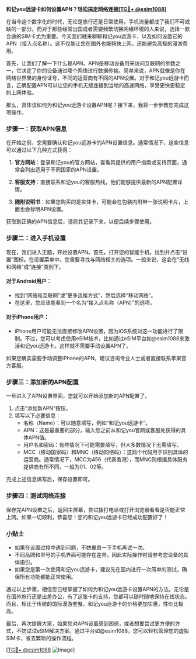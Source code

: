 **和记you远游卡如何设置APN？轻松搞定网络连接[[TG💪+ @esim1088](https://t.me/s/esim1088)]**

在当今这个数字化的时代，无论是旅行还是日常使用，手机流量都成了我们不可或缺的一部分。而对于那些经常出国或者需要频繁切换网络环境的人来说，选择一款合适的SIM卡尤为重要。今天我们就来聊聊和记you远游卡，以及如何设置它的APN（接入点名称）。这不仅能让您在国外也能畅快上网，还能避免高额的漫游费用。

首先，让我们了解一下什么是APN。APN是移动设备用来访问互联网的参数之一，它决定了你的设备通过哪个网络进行数据传输。简单来说，APN就像是你在网络世界里的身份证号，不同的运营商有不同的APN设置。对于和记you远游卡而言，正确配置APN可以让您的手机无缝连接到当地的高速网络，享受更快更稳定的上网体验。

那么，具体该如何为和记you远游卡设置APN呢？接下来，我将一步步教您完成这项操作。

### 步骤一：获取APN信息

在开始之前，您需要确认和记you远游卡的APN设置信息。通常情况下，这些信息可以通过以下几种方式获得：

1. **官方网站**：登录和记you的官方网站，查看其提供的用户指南或支持页面，通常会列出适用于不同国家的APN设置。
   
2. **客服支持**：直接联系和记you的客服热线，他们能够提供最新的APN配置详情。
   
3. **随附说明书**：如果您购买的是实体卡，可能会在包装内附带一张说明卡片，上面也会标明APN设置。

获取到正确的APN信息后，请将其记录下来，以便后续步骤使用。

### 步骤二：进入手机设置

现在，我们进入正题，开始设置APN。首先，打开您的智能手机，找到并点击“设置”图标。在设置菜单中，您需要寻找与网络相关的选项。一般来说，这会在“无线和网络”或“连接”类别下。

#### 对于Android用户：
- 找到“网络和互联网”或“更多连接方式”，然后选择“移动网络”。
- 在这里，您应该能看到一个名为“接入点名称（APN）”的选项。

#### 对于iPhone用户：
- iPhone用户可能无法直接修改APN设置，因为iOS系统对这一功能进行了限制。不过，您可以考虑使用eSIM技术，比如通过eSIM平台如@esim1088来激活和记you远游卡。这样就不需要手动设置APN了。

如果您确实需要手动调整iPhone的APN，建议咨询专业人士或者直接联系苹果官方客服。

### 步骤三：添加新的APN配置

一旦进入了APN设置界面，您就可以开始添加新的APN配置了。

1. 点击“添加新APN”按钮。
2. 填写以下必要信息：
   - 名称（Name）：可以随意填写，例如“和记you远游卡”。
   - APN：这是最重要的部分，输入您之前从和记you官网或客服处获得的具体APN值。
   - 用户名和密码：有些情况下可能需要填写，但大多数情况下无需填写。
   - MCC（移动国家码）和MNC（移动网络码）：这两个代码用于识别具体的运营商。通常情况下，MCC为456（代表香港），而MNC则根据具体服务提供商有所不同，一般为01、02等。

完成上述信息填写后，保存设置即可。

### 步骤四：测试网络连接

保存完APN设置之后，返回主屏幕，尝试拨打电话或打开浏览器看看是否能正常上网。如果一切顺利，恭喜您！您的和记you远游卡已经成功配置好了！

### 小贴士

- 如果在设置过程中遇到问题，不妨重启一下手机再试一次。
- 不同品牌和型号的手机界面可能存在差异，因此实际操作时请参考您设备的具体指引。
- 如果您是第一次使用和记you远游卡，建议先在国内进行一次简单的测试，确保所有功能都能正常使用。

通过以上步骤，相信您已经掌握了如何为和记you远游卡设置APN的方法。无论是在国外旅行还是出差办公，有了这张卡的支持，您都可以随时随地保持在线状态。而且，相比于传统的国际漫游套餐，和记you远游卡的价格更加实惠，性价比极高。

最后，再次提醒大家，如果您对APN设置感到困惑，或者想要尝试更方便的方式，不妨试试eSIM解决方案。通过平台如@esim1088，您可以轻松管理您的虚拟SIM卡，省去繁琐的操作流程。

[[TG💪+ @esim1088](https://t.me/s/esim1088) ![Image](https://i.postimg.cc/4NQfJmqS/Snipaste-2025-05-13-00-14-12.png)]